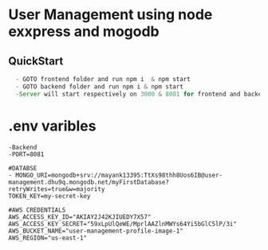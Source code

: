# User Management using node exxpress and mogodb

## QuickStart

``` javascript
  - GOTO frontend folder and run npm i  & npm start
  - GOTO backend folder and run npm i & npm start
  -Server will start respectively on 3000 & 8081 for frontend and backend
```
# .env varibles
```
-Backend
-PORT=8081

#DATABSE
- MONGO_URI=mongodb+srv://mayank13395:TtXs98thh8Uos6IB@user-management.dhu9q.mongodb.net/myFirstDatabase?retryWrites=true&w=majority
TOKEN_KEY=my-secret-key

#AWS CREDENTIALS
AWS_ACCESS_KEY_ID="AKIAY2J42KJIUEDY7X57"
AWS_ACCESS_KEY_SECRET="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"
AWS_BUCKET_NAME="user-management-profile-image-1"
AWS_REGION="us-east-1"
```

